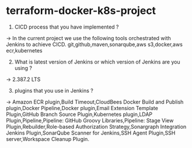 # terraform-docker-k8s-project

1. CICD process that you have implemented ?

-> In the current project we use the following tools orchestrated with Jenkins to achieve CICD.
	git,github,maven,sonarqube,aws s3,docker,aws ecr,kubernetes

2. What is latest version of Jenkins or which version of Jenkins are you using ?

-> 2.387.2 LTS

3. plugins that you use in Jenkins ?

-> Amazon ECR plugin,Build Timeout,CloudBees Docker Build and Publish plugin,Docker Pipeline,Docker plugin,Email Extension Template Plugin,GitHub Branch Source Plugin,Kubernetes plugin,LDAP Plugin,Pipeline,Pipeline: GitHub Groovy Libraries,Pipeline: Stage View Plugin,Rebuilder,Role-based Authorization Strategy,Sonargraph Integration Jenkins Plugin,SonarQube Scanner for Jenkins,SSH Agent Plugin,SSH server,Workspace Cleanup Plugin.
